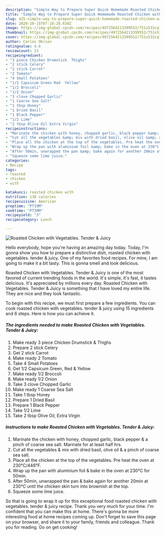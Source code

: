 ```yaml
---
description: "Simple Way to Prepare Super Quick Homemade Roasted Chicken with Vegetables. Tender &amp;amp; Juicy"
title: "Simple Way to Prepare Super Quick Homemade Roasted Chicken with Vegetables. Tender &amp;amp; Juicy"
slug: 425-simple-way-to-prepare-super-quick-homemade-roasted-chicken-with-vegetables-tender-and-amp-juicy
date: 2020-10-15T07:10:28.638Z
image: https://img-global.cpcdn.com/recipes/4972564213399552/751x532cq70/roasted-chicken-with-vegetables-tender-juicy-recipe-main-photo.jpg
thumbnail: https://img-global.cpcdn.com/recipes/4972564213399552/751x532cq70/roasted-chicken-with-vegetables-tender-juicy-recipe-main-photo.jpg
cover: https://img-global.cpcdn.com/recipes/4972564213399552/751x532cq70/roasted-chicken-with-vegetables-tender-juicy-recipe-main-photo.jpg
author: Carlos Obrien
ratingvalue: 4.6
reviewcount: 13
recipeingredient:
- "3 piece Chicken Drumstick  Thighs"
- "2 stick Celery"
- "2 stick Carrot"
- "2 Tomato"
- "4 Small Potatoes"
- "1/2 Capsicum Green Red  Yellow"
- "1/2 Broccoli"
- "1/2 Onion"
- "3 clove Chopped Garlic"
- "1 Coarse Sea Salt"
- "1 tbsp Honey"
- "1 Dried Basil"
- "1 Black Pepper"
- "1/2 Lime"
- "2 tbsp Olive Oil Extra Virgin"
recipeinstructions:
- "Marinate the chicken with honey, chopped garlic, black pepper &amp; a pinch of coarse sea salt. Marinate for at least half hrs."
- "Cut all the vegetables &amp; mix with dried basil, olive oil &amp; a pinch of coarse sea salt."
- "Place all the chicken at the top of the vegetables. Pre heat the oven at 230°C/446°F."
- "Wrap up the pan with aluminium foil &amp; bake in the oven at 230°C for 50min."
- "After 50min, unwrapped the pan &amp; bake again for another 20min at 230°C until the chicken skin turn into brownish at the top."
- "Squeeze some lime juice."
categories:
- Recipe
tags:
- roasted
- chicken
- with

katakunci: roasted chicken with 
nutrition: 138 calories
recipecuisine: American
preptime: "PT19M"
cooktime: "PT39M"
recipeyield: "3"
recipecategory: Lunch

---
```



![Roasted Chicken with Vegetables. Tender &amp; Juicy](https://img-global.cpcdn.com/recipes/4972564213399552/751x532cq70/roasted-chicken-with-vegetables-tender-juicy-recipe-main-photo.jpg)

Hello everybody, hope you're having an amazing day today. Today, I'm gonna show you how to prepare a distinctive dish, roasted chicken with vegetables. tender &amp; juicy. One of my favorites food recipes. For mine, I am going to make it a bit tasty. This is gonna smell and look delicious.



Roasted Chicken with Vegetables. Tender &amp; Juicy is one of the most favored of current trending foods in the world. It's simple, it's fast, it tastes delicious. It's appreciated by millions every day. Roasted Chicken with Vegetables. Tender &amp; Juicy is something that I have loved my entire life. They are nice and they look fantastic.


To begin with this recipe, we must first prepare a few ingredients. You can cook roasted chicken with vegetables. tender &amp; juicy using 15 ingredients and 6 steps. Here is how you can achieve it.

<!--inarticleads1-->

##### The ingredients needed to make Roasted Chicken with Vegetables. Tender &amp; Juicy:

1. Make ready 3 piece Chicken Drumstick &amp; Thighs
1. Prepare 2 stick Celery
1. Get 2 stick Carrot
1. Make ready 2 Tomato
1. Take 4 Small Potatoes
1. Get 1/2 Capsicum Green, Red &amp; Yellow
1. Make ready 1/2 Broccoli
1. Make ready 1/2 Onion
1. Take 3 clove Chopped Garlic
1. Make ready 1 Coarse Sea Salt
1. Take 1 tbsp Honey
1. Prepare 1 Dried Basil
1. Prepare 1 Black Pepper
1. Take 1/2 Lime
1. Take 2 tbsp Olive Oil, Extra Virgin




<!--inarticleads2-->

##### Instructions to make Roasted Chicken with Vegetables. Tender &amp; Juicy:

1. Marinate the chicken with honey, chopped garlic, black pepper &amp; a pinch of coarse sea salt. Marinate for at least half hrs.
1. Cut all the vegetables &amp; mix with dried basil, olive oil &amp; a pinch of coarse sea salt.
1. Place all the chicken at the top of the vegetables. Pre heat the oven at 230°C/446°F.
1. Wrap up the pan with aluminium foil &amp; bake in the oven at 230°C for 50min.
1. After 50min, unwrapped the pan &amp; bake again for another 20min at 230°C until the chicken skin turn into brownish at the top.
1. Squeeze some lime juice.




So that is going to wrap it up for this exceptional food roasted chicken with vegetables. tender &amp; juicy recipe. Thank you very much for your time. I'm confident that you can make this at home. There's gonna be more interesting food at home recipes coming up. Don't forget to save this page on your browser, and share it to your family, friends and colleague. Thank you for reading. Go on get cooking!
